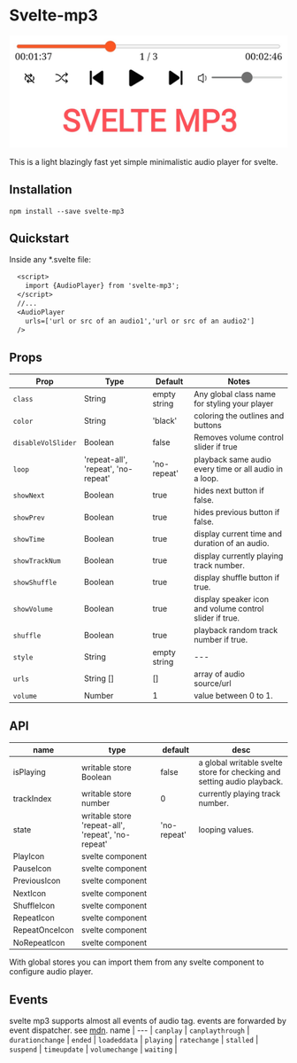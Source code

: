 # Svelte-mp3

<img src="./docs/Logo.jpg" alt="Svelte mp3 Logo" />

This is a light blazingly fast yet simple minimalistic audio player for svelte.

## Installation
    npm install --save svelte-mp3

## Quickstart
Inside any *.svelte file:
  ```svelte
    <script>
      import {AudioPlayer} from 'svelte-mp3';
    </script>
    //...
    <AudioPlayer 
      urls=['url or src of an audio1','url or src of an audio2']
    />
  ```
  
  ## Props
  Prop | Type | Default | Notes
--- | --- | --- | ---
`class` | String | empty string | Any global class name for styling your player
`color` | String | 'black' | coloring the outlines and buttons
`disableVolSlider`  | Boolean | false | Removes volume control slider if true 
`loop`  | 'repeat-all', 'repeat', 'no-repeat' | 'no-repeat' | playback same audio every time or all audio in a loop.
`showNext`  | Boolean | true  | hides next button if false.
`showPrev`  | Boolean | true  | hides previous button if false.
`showTime`  | Boolean | true  | display current time and duration of an audio.
`showTrackNum`  | Boolean | true  | display currently playing track number.
`showShuffle` | Boolean | true  | display shuffle button if true.
`showVolume`  | Boolean | true  | display speaker icon and volume control slider if true.
`shuffle` | Boolean | true  | playback random track number if true.
`style` |  String | empty string  | ---
`urls`  | String [] | []  | array of audio source/url
`volume`  | Number  | 1 | value between 0 to 1.

## API
name  | type |  default | desc  |
--- | --- | --- | --- |
isPlaying| writable store Boolean  | false | a global writable svelte store for checking and setting audio playback.
trackIndex |  writable store number | 0 | currently playing track number.
state | writable store  'repeat-all', 'repeat', 'no-repeat' | 'no-repeat' | looping values.
PlayIcon  | svelte component |   |    | 
  PauseIcon | svelte component |   |    |
PreviousIcon  | svelte component |   |    |
NextIcon  | svelte component |   |    |
ShuffleIcon | svelte component |   |    |
RepeatIcon  | svelte component |   |    |
RepeatOnceIcon  | svelte component |   |    |
NoRepeatIcon | svelte component |   |    |

With global stores you can import them from any svelte component to configure audio player.

## Events

svelte mp3 supports almost all events of audio tag. events are forwarded by event dispatcher.
see [mdn](https://developer.mozilla.org/en-US/docs/Web/HTML/Element/audio#events).
name  |
--- |
`canplay`  |
`canplaythrough`  |
`durationchange`  |
`ended` |
`loadeddata` |
`playing` |
`ratechange` |
`stalled` |
`suspend` |
`timeupdate` |
`volumechange` |
`waiting` |


